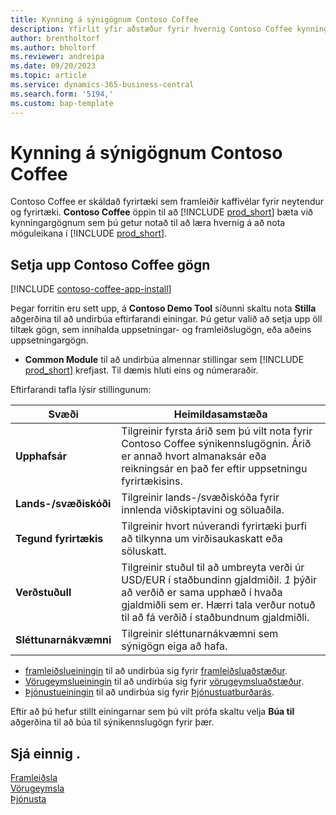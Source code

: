 ```yaml
---
title: Kynning á sýnigögnum Contoso Coffee
description: Yfirlit yfir aðstæður fyrir hvernig Contoso Coffee kynningargögn geta hjálpað þér að læra hvernig á að nota möguleikana í Business Central.
author: brentholtorf
ms.author: bholtorf
ms.reviewer: andreipa
ms.date: 09/20/2023
ms.topic: article
ms.service: dynamics-365-business-central
ms.search.form: '5194,'
ms.custom: bap-template
---
```


# <a name="introduction-to-contoso-coffee-demo-data"></a>Kynning á sýnigögnum Contoso Coffee

Contoso Coffee er skáldað fyrirtæki sem framleiðir kaffivélar fyrir neytendur og fyrirtæki.  **Contoso Coffee** öppin til að [!INCLUDE [prod_short](../includes/prod_short.md)] bæta við kynningargögnum sem þú getur notað til að læra hvernig á að nota möguleikana í [!INCLUDE [prod_short](../includes/prod_short.md)].  

## <a name="set-up-contoso-coffee-data"></a>Setja upp Contoso Coffee gögn

[!INCLUDE [contoso-coffee-app-install](../includes/contoso-coffee-app-install.md)]

Þegar forritin eru sett upp, á  **Contoso Demo Tool** síðunni skaltu nota **Stilla** aðgerðina til að undirbúa eftirfarandi einingar. Þú getur valið að setja upp öll tiltæk gögn, sem innihalda uppsetningar- og framleiðslugögn, eða aðeins uppsetningargögn.

 -  **Common Module** til að undirbúa almennar stillingar sem [!INCLUDE [prod_short](../includes/prod_short.md)]  krefjast. Til dæmis hluti eins og númeraraðir. 

Eftirfarandi tafla lýsir stillingunum:  

|Svæði  |Heimildasamstæða  |
|---------|---------|
|**Upphafsár** |Tilgreinir fyrsta árið sem þú vilt nota fyrir Contoso Coffee sýnikennslugögnin. Árið er annað hvort almanaksár eða reikningsár en það fer eftir uppsetningu fyrirtækisins.|
|**Lands-/svæðiskóði**|Tilgreinir lands-/svæðiskóða fyrir innlenda viðskiptavini og söluaðila.|
|**Tegund fyrirtækis**    |Tilgreinir hvort núverandi fyrirtæki þurfi að tilkynna um virðisaukaskatt eða söluskatt. |
|**Verðstuðull**     |Tilgreinir stuðul til að umbreyta verði úr USD/EUR í staðbundinn gjaldmiðil. *1* þýðir að verðið er sama upphæð í hvaða gjaldmiðli sem er. Hærri tala verður notuð til að fá verðið í staðbundnum gjaldmiðli. |
|**Sléttunarnákvæmni**  |Tilgreinir sléttunarnákvæmni sem sýnigögn eiga að hafa.|

 -  [framleiðslueiningin](manufacturing/contoso-coffee-manufacturing-intro.md) til að undirbúa sig fyrir [framleiðsluaðstæður](manufacturing/contoso-coffee-manufacturing-intro.md#scenarios).
 -  [Vörugeymslueiningin](warehousing/contoso-coffee-warehousing-intro.md) til að undirbúa sig fyrir [vörugeymsluaðstæður](warehousing/contoso-coffee-warehousing-intro.md#scenarios).
 -  [Þjónustueiningin](service/contoso-coffee-service-intro.md) til að undirbúa sig fyrir [Þjónustuatburðarás](service/contoso-coffee-service-intro.md#scenarios).

Eftir að þú hefur stillt einingarnar sem þú vilt prófa skaltu velja **Búa til** aðgerðina til að búa til sýnikennslugögn fyrir þær.

## <a name="see-also"></a>Sjá einnig .

[Framleiðsla](../production-manage-manufacturing.md)  
[Vörugeymsla](../warehouse-manage-warehouse.md)  
[Þjónusta](../service-service.md)
<!-- [Projects and Jobs](../projects-manage-projects.md) -->

